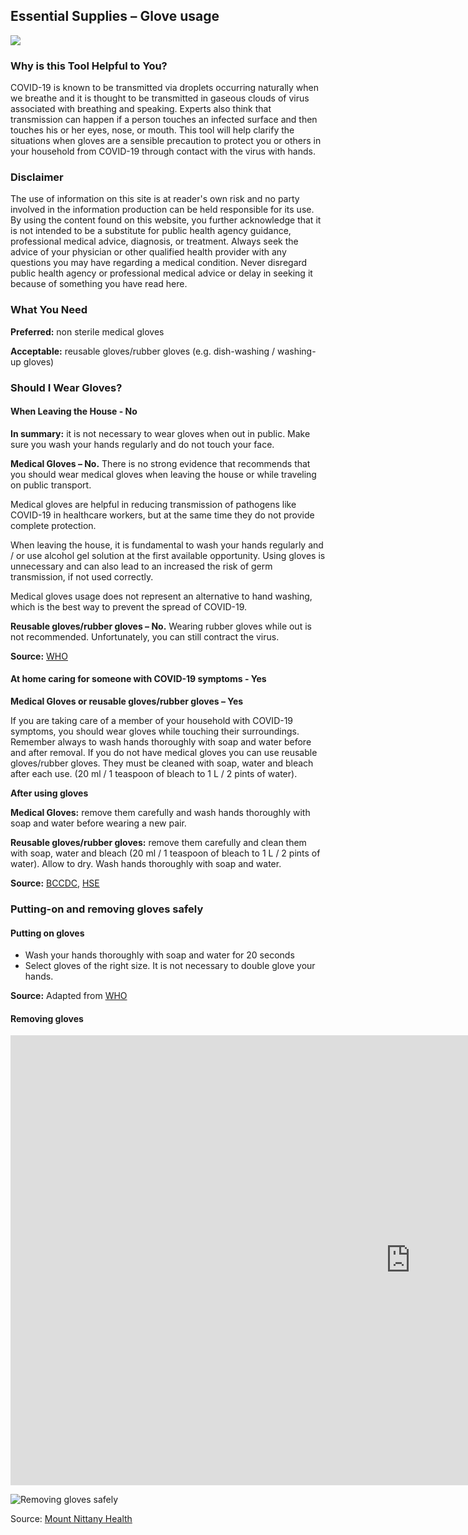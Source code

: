 ## Essential Supplies – Glove usage

<a href="/T3ii_use_of_gloves_v3.pdf" target="_blank">
    <img class="downloadtools" src="/download-tools.png" />
</a>

### Why is this Tool Helpful to You?
COVID-19 is known to be transmitted via droplets occurring naturally when we breathe and it is thought to be transmitted in gaseous clouds of virus associated with breathing and speaking. Experts also think that transmission can happen if a person touches an infected surface and then touches his or her eyes, nose, or mouth. This tool will help clarify the situations when gloves are a sensible precaution to protect you or others in your household from COVID-19 through contact with the virus with hands.

### Disclaimer

The use of information on this site is at reader's own risk and no party involved in the information production can be held responsible for its use. By using the content found on this website, you further acknowledge that it is not intended to be a substitute for public health agency guidance, professional medical advice, diagnosis, or treatment. Always seek the advice of your physician or other qualified health provider with any questions you may have regarding a medical condition. Never disregard public health agency or professional medical advice or delay in seeking it because of something you have read here.

### What You Need

**Preferred:** non sterile medical gloves

**Acceptable:** reusable gloves/rubber gloves (e.g. dish-washing / washing-up gloves)

### Should I Wear Gloves?

#### When Leaving the House - No

**In summary:** it is not necessary to wear gloves when out in public. Make sure you wash your hands regularly and do not touch your face. 

**Medical Gloves – No.** There is no strong evidence that recommends that you should wear medical gloves when leaving the house or while traveling on public transport.

Medical gloves are helpful in reducing transmission of pathogens like COVID-19 in healthcare workers, but at the same time they do not provide complete protection. 

When leaving the house, it is fundamental to wash your hands regularly and / or use alcohol gel solution at the first available opportunity. Using gloves is unnecessary and can also lead to an increased the risk of germ transmission, if not used correctly.

Medical gloves usage does not represent an alternative to hand washing, which is the best way to prevent the spread of COVID-19.

**Reusable gloves/rubber gloves – No.** Wearing rubber gloves while out is not recommended. Unfortunately, you can still contract the virus. 

**Source:** [WHO](https://www.who.int/emergencies/diseases/novel-coronavirus-2019/advice-for-public)

#### At home caring for someone with COVID-19 symptoms - Yes

**Medical Gloves or reusable gloves/rubber gloves – Yes**

If you are taking care of a member of your household with COVID-19 symptoms, you should wear gloves while touching their surroundings. Remember always to wash hands thoroughly with soap and water before and after removal. 
If you do not have medical gloves you can use reusable gloves/rubber gloves. They must be cleaned with soap, water and bleach after each use. (20 ml / 1 teaspoon of bleach to 1 L / 2 pints of water). 

**__After using gloves__**

**Medical Gloves:** remove them carefully and wash hands thoroughly with soap and water before wearing a new pair. 

**Reusable gloves/rubber gloves:** remove them carefully and clean them with soap, water and bleach (20 ml / 1 teaspoon of bleach to 1 L / 2 pints of water). Allow to dry. Wash hands thoroughly with soap and water. 

**Source:** [BCCDC](http://www.bccdc.ca/health-professionals/clinical-resources/covid-19-care), [HSE](http://www.hse.gov.uk/)

### Putting-on and removing gloves safely

#### Putting on gloves
- Wash your hands thoroughly with soap and water for 20 seconds
- Select gloves of the right size. It is not necessary to double glove your hands.

**Source:** Adapted from [WHO](https://www.who.int/emergencies/diseases/novel-coronavirus-2019/advice-for-public/when-and-how-to-use-masks)

#### Removing gloves

<div class="video-responsive">
  <iframe width="1280" height="720" src="https://www.youtube.com/embed/9udaYajGMww" frameborder="0" allow="accelerometer; autoplay; encrypted-media; gyroscope; picture-in-picture" allowfullscreen></iframe>
</div>

![Removing gloves safely](gloves_safe_removal.jpg)

Source: [Mount Nittany Health](https://www.mountnittany.org/articles/healthsheets/6218)
